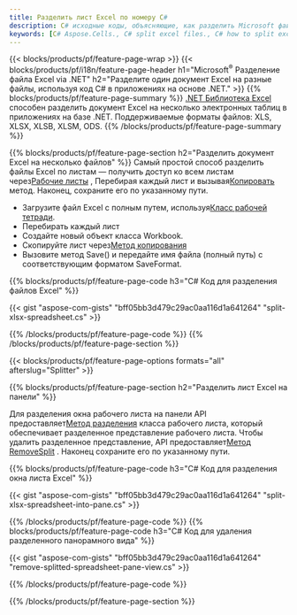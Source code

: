 ```yaml
---
title: Разделить лист Excel по номеру C#
description: C# исходные коды, объясняющие, как разделить Microsoft файлы Excel на несколько файлов в приложениях Visual C#.NET
keywords: [C# Aspose.Cells., C# split excel files., C# how to split excel files into multiple files., C# excel splitter., C# split Cell., Cell splitter using C#]
---
```

{{< blocks/products/pf/feature-page-wrap >}}
{{< blocks/products/pf/i18n/feature-page-header h1="Microsoft<sup>&reg;</sup> Разделение файла Excel via .NET" h2="Разделите один документ Excel на разные файлы, используя код C# в приложениях на основе .NET." >}}
{{% blocks/products/pf/feature-page-summary %}}
[.NET Библиотека Excel](/cells/ru/net/) способен разделить документ Excel на несколько электронных таблиц в приложениях на базе .NET. Поддерживаемые форматы файлов: XLS, XLSX, XLSB, XLSM, ODS.
{{% /blocks/products/pf/feature-page-summary %}}

{{% blocks/products/pf/feature-page-section h2="Разделить документ Excel на несколько файлов" %}}
Самый простой способ разделить файлы Excel по листам — получить доступ ко всем листам через[Рабочие листы](https://reference.aspose.com/cells/net/aspose.cells/workbook/properties/worksheets) , Перебирая каждый лист и вызывая[Копировать](https://reference.aspose.com/cells/net/aspose.cells/worksheet/methods/copy) метод. Наконец, сохраните его по указанному пути.

 + Загрузите файл Excel с полным путем, используя[Класс рабочей тетради](https://reference.aspose.com/cells/net/aspose.cells/workbook).
+ Перебирать каждый лист
+ Создайте новый объект класса Workbook.
 + Скопируйте лист через[Метод копирования](https://reference.aspose.com/cells/net/aspose.cells/worksheet/methods/copy)
+ Вызовите метод Save() и передайте имя файла (полный путь) с соответствующим форматом SaveFormat.

{{% blocks/products/pf/feature-page-code h3="C# Код для разделения файлов Excel" %}}

{{< gist "aspose-com-gists" "bff05bb3d479c29ac0aa116d1a641264" "split-xlsx-spreadsheet.cs" >}}

{{% /blocks/products/pf/feature-page-code %}}
{{% /blocks/products/pf/feature-page-section %}}

{{< blocks/products/pf/feature-page-options formats="all" afterslug="Splitter" >}}

{{% blocks/products/pf/feature-page-section h2="Разделить лист Excel на панели" %}}

 Для разделения окна рабочего листа на панели API предоставляет[Метод разделения](https://reference.aspose.com/cells/net/aspose.cells/worksheet/methods/split) класса рабочего листа, который обеспечивает разделенное представление рабочего листа. Чтобы удалить разделенное представление, API предоставляет[Метод RemoveSplit](https://reference.aspose.com/cells/net/aspose.cells/worksheet/methods/removesplit) . Наконец сохраните его по указанному пути.

{{% blocks/products/pf/feature-page-code h3="C# Код для разделения окна листа Excel" %}}

{{< gist "aspose-com-gists" "bff05bb3d479c29ac0aa116d1a641264" "split-xlsx-spreadsheet-into-pane.cs" >}}

{{% /blocks/products/pf/feature-page-code %}}
{{% blocks/products/pf/feature-page-code h3="C# Код для удаления разделенного панорамного вида" %}}

{{< gist "aspose-com-gists" "bff05bb3d479c29ac0aa116d1a641264" "remove-splitted-spreadsheet-pane-view.cs" >}}

{{% /blocks/products/pf/feature-page-code %}}

{{% /blocks/products/pf/feature-page-section %}}
